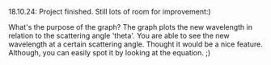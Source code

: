18.10.24: Project finished. Still lots of room for improvement:)

What's the purpose of the graph? 
  The graph plots the new wavelength in relation to the scattering angle 'theta'.
  You are able to see the new wavelength at a certain scattering angle. Thought it would be a nice feature. Although, you can easily spot it by looking at the 
  equation. ;)
